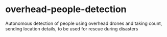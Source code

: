 # overhead-people-detection
Autonomous detection of people using overhead drones and taking count, sending location details, to be used for rescue during disasters
